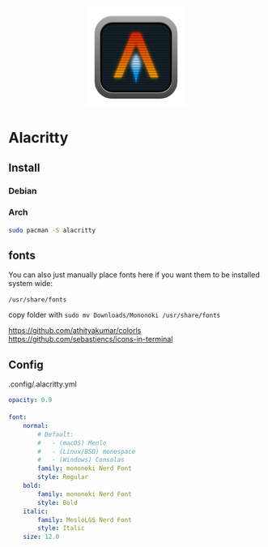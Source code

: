 <p align="center">
    <img width="200" alt="Alacritty Logo" src="https://raw.githubusercontent.com/alacritty/alacritty/master/extra/logo/compat/alacritty-term%2Bscanlines.png">
</p>

# Alacritty

## Install

### Debian

### Arch

``` sh
sudo pacman -S alacritty

```

## fonts
You can also just manually place fonts here if you want them to be installed system wide:

`/usr/share/fonts`

copy folder with
`sudo mv Downloads/Mononoki /usr/share/fonts`

https://github.com/athityakumar/colorls
https://github.com/sebastiencs/icons-in-terminal

## Config

.config/.alacritty.yml
``` yml
opacity: 0.9

font:
    normal:
        # Default:
        #   - (macOS) Menlo
        #   - (Linux/BSD) monospace
        #   - (Windows) Consolas
        family: mononoki Nerd Font
        style: Regular
    bold:
        family: mononoki Nerd Font
        style: Bold
    italic:
        family: MesloLGS Nerd Font
        style: Italic
    size: 12.0

```


